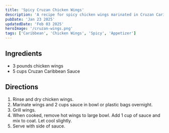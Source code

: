 ```yaml
---
title: 'Spicy Cruzan Chicken Wings'
description: 'A recipe for spicy chicken wings marinated in Cruzan Caribbean Sauce.'
pubDate: 'Jan 23 2025'
updatedDate: 'Feb 03 2025'
heroImage: '/cruzan-wings.png'
tags: ['Caribbean', 'Chicken Wings', 'Spicy', 'Appetizer']
---
```


## Ingredients

- 3 pounds chicken wings
- 5 cups Cruzan Caribbean Sauce

## Directions

1. Rinse and dry chicken wings.
2. Marinate wings and 2 cups sauce in bowl or plastic bags overnight.
3. Grill wings.
4. When cooked, remove hot wings to large bowl. Add 1 cup of sauce and mix to coat. Let cool slightly.
5. Serve with side of sauce.
